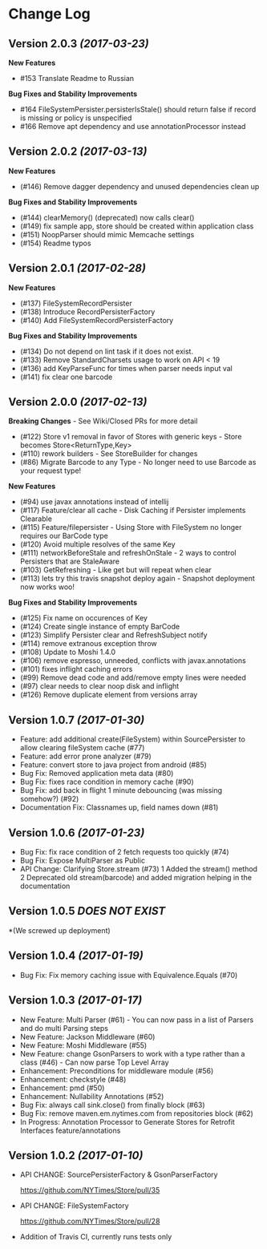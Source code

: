 Change Log
==========

Version 2.0.3 *(2017-03-23)*
----------------------------

**New Features**

* #153 Translate Readme to Russian

**Bug Fixes and Stability Improvements**

* #164 FileSystemPersister.persisterIsStale() should return false if record is missing or policy is unspecified
* #166 Remove apt dependency and use annotationProcessor instead

Version 2.0.2 *(2017-03-13)*
----------------------------

**New Features**
* (#146) Remove dagger dependency and unused dependencies clean up

**Bug Fixes and Stability Improvements**
* (#144) clearMemory() (deprecated) now calls clear()
* (#149) fix sample app, store should be created within application class
* (#151) NoopParser should mimic Memcache settings
* (#154) Readme typos

Version 2.0.1 *(2017-02-28)*
----------------------------

**New Features**
* (#137) FileSystemRecordPersister
* (#138) Introduce RecordPersisterFactory
* (#140) Add FileSystemRecordPersisterFactory

**Bug Fixes and Stability Improvements**
* (#134) Do not depend on lint task if it does not exist.
* (#133) Remove StandardCharsets usage to work on API < 19
* (#136) add KeyParseFunc for times when parser needs input val
* (#141) fix clear one barcode

Version 2.0.0 *(2017-02-13)*
----------------------------

**Breaking Changes**  - See Wiki/Closed PRs for more detail

* (#122) Store v1 removal in favor of Stores with generic keys - Store<ReturnType> becomes Store<ReturnType,Key>
* (#110) rework builders - See StoreBuilder for changes
* (#86)  Migrate Barcode to any Type - No longer need to use Barcode as your request type!

**New Features**
* (#94)  use javax annotations instead of intellij
* (#117) Feature/clear all cache - Disk Caching if Persister implements Clearable
* (#115) Feature/filepersister - Using Store with FileSystem no longer requires our BarCode type
* (#120) Avoid multiple resolves of the same Key
* (#111) networkBeforeStale and refreshOnStale - 2 ways to control Persisters that are StaleAware
* (#103) GetRefreshing - Like get but will repeat when clear
* (#113) lets try this travis snapshot deploy again - Snapshot deployment now works woo!

**Bug Fixes and Stability Improvements**
* (#125) Fix name on occurences of Key
* (#124) Create single instance of empty BarCode
* (#123) Simplify Persister clear and RefreshSubject notify 
* (#114) remove extranous exception throw
* (#108) Update to Moshi 1.4.0
* (#106) remove espresso, unneeded, conflicts with javax.annotations
* (#101) fixes inflight caching errors
* (#99)  Remove dead code and add/remove empty lines were needed
* (#97)  clear needs to clear noop disk and inflight
* (#126) Remove duplicate element from versions array

Version 1.0.7 *(2017-01-30)*
----------------------------
* Feature: add additional create(FileSystem) within SourcePersister to allow clearing fileSystem cache (#77)
* Feature: add error prone analyzer (#79)
* Feature: convert store to java project from android (#85)
* Bug Fix: Removed application meta data (#80)
* Bug Fix: fixes race condition in memory cache (#90)
* Bug Fix: add back in flight 1 minute debouncing (was missing somehow?) (#92)
* Documentation Fix: Classnames up, field names down (#81)



Version 1.0.6 *(2017-01-23)*
----------------------------
* Bug Fix: fix race condition of 2 fetch requests too quickly (#74)
* Bug Fix: Expose MultiParser as Public
* API Change: Clarifying Store.stream (#73)
    1 Added the stream() method
    2 Deprecated old stream(barcode) and added migration helping in the documentation


Version 1.0.5 *DOES NOT EXIST* 
----------------------------
*(We screwed up deployment)

Version 1.0.4 *(2017-01-19)*
----------------------------
* Bug Fix: Fix memory caching issue with Equivalence.Equals (#70)

Version 1.0.3 *(2017-01-17)*
----------------------------
* New Feature: Multi Parser (#61)   - You can now pass in a list of Parsers and do multi Parsing steps
* New Feature: Jackson Middleware (#60)
* New Feature:  Moshi Middleware (#55)
* New Feature: change GsonParsers to work with a type rather than a class (#46)  - Can now parse Top Level Array
* Enhancement: Preconditions for middleware module (#56)
* Enhancement: checkstyle  (#48)
* Enhancement: pmd  (#50)
* Enhancement: Nullability Annotations (#52)
* Bug Fix: always call sink.close() from finally block (#63)
* Bug Fix: remove maven.em.nytimes.com from repositories block (#62)
* In Progress: Annotation Processor to Generate Stores for Retrofit Interfaces feature/annotations



Version 1.0.2 *(2017-01-10)*
----------------------------

* API CHANGE: SourcePersisterFactory & GsonParserFactory 

    https://github.com/NYTimes/Store/pull/35
* API CHANGE: FileSystemFactory 

    https://github.com/NYTimes/Store/pull/28
  
* Addition of Travis CI, currently runs tests only


